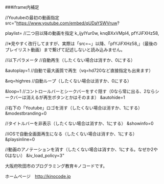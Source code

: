 ###iframe内補足

//Youtubeの最初の動画指定
src="https://www.youtube.com/embed/qUDaYSWVruw?

playlist=
//二つ目以降の動画を指定
k_ijyIYur0w,
knqBXxVMpl4,
pfYJiFXHz58,

//※見やすく改行してますが、実際は「src=~」以降、「pfYJiFXHz58,」（最後のプレイリスト動画）まで繋げて記述しないと読み込みません。


//以下パラメータ
//自動再生（したくない場合は消すか、0にする）

&autoplay=1
//自動で最大画質で再生（vq=hd720など直接指定も出来ます）

&vq=highres
//自動ループ（したくない場合は消すか、0にする）

&loop=1
//コントロールバーとシークバーをすぐ隠す（0なら常に出る、2ならシークバーは消えるが再生ボタンとかはそのまま）
&autohide=1

//右下の「Youtube」ロゴを消す（したくない場合は消すか、1にする）
&modestbranding=0

//タイトルバーを非表示（したくない場合は消すか、1にする）
&showinfo=0

//iOSで自動全画面再生になる（したくない場合は消すか、1にする）
&playsinline=0

//動画のアノテーションを消す（したくない場合は消すか、1にする。なぜか2や0はない）
&iv_load_policy=3"






大阪府吹田市のプログラミング教育キノコードです。

ホームページ　http://kinocode.jp
